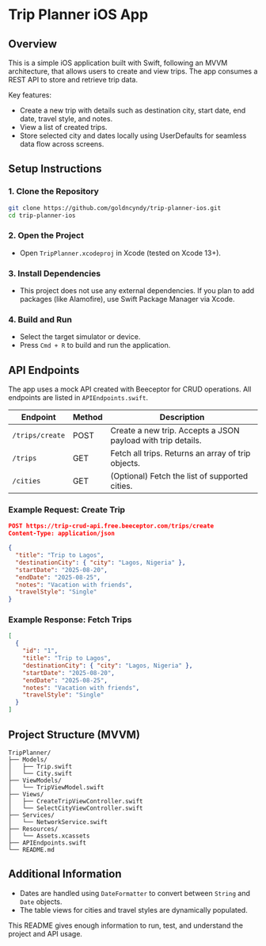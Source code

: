 
# Trip Planner iOS App

## Overview

This is a simple iOS application built with Swift, following an MVVM architecture, that allows users to create and view trips. The app consumes a REST API to store and retrieve trip data.

Key features:

* Create a new trip with details such as destination city, start date, end date, travel style, and notes.
* View a list of created trips.
* Store selected city and dates locally using UserDefaults for seamless data flow across screens.


## Setup Instructions

### 1. Clone the Repository

```bash
git clone https://github.com/goldncyndy/trip-planner-ios.git
cd trip-planner-ios
```

### 2. Open the Project

* Open `TripPlanner.xcodeproj` in Xcode (tested on Xcode 13+).

### 3. Install Dependencies

* This project does not use any external dependencies. If you plan to add packages (like Alamofire), use Swift Package Manager via Xcode.

### 4. Build and Run

* Select the target simulator or device.
* Press `Cmd + R` to build and run the application.


## API Endpoints

The app uses a mock API created with Beeceptor for CRUD operations. All endpoints are listed in `APIEndpoints.swift`.

| Endpoint        | Method | Description                                                  |
| --------------- | ------ | ------------------------------------------------------------ |
| `/trips/create` | POST   | Create a new trip. Accepts a JSON payload with trip details. |
| `/trips`        | GET    | Fetch all trips. Returns an array of trip objects.           |
| `/cities`       | GET    | (Optional) Fetch the list of supported cities.               |

### Example Request: Create Trip

```json
POST https://trip-crud-api.free.beeceptor.com/trips/create
Content-Type: application/json

{
  "title": "Trip to Lagos",
  "destinationCity": { "city": "Lagos, Nigeria" },
  "startDate": "2025-08-20",
  "endDate": "2025-08-25",
  "notes": "Vacation with friends",
  "travelStyle": "Single"
}
```

### Example Response: Fetch Trips

```json
[
  {
    "id": "1",
    "title": "Trip to Lagos",
    "destinationCity": { "city": "Lagos, Nigeria" },
    "startDate": "2025-08-20",
    "endDate": "2025-08-25",
    "notes": "Vacation with friends",
    "travelStyle": "Single"
  }
]
```

## Project Structure (MVVM)

```
TripPlanner/
├── Models/
│   ├── Trip.swift
│   └── City.swift
├── ViewModels/
│   └── TripViewModel.swift
├── Views/
│   ├── CreateTripViewController.swift
│   └── SelectCityViewController.swift
├── Services/
│   └── NetworkService.swift
├── Resources/
│   └── Assets.xcassets
├── APIEndpoints.swift
└── README.md
```

## Additional Information

* Dates are handled using `DateFormatter` to convert between `String` and `Date` objects.
* The table views for cities and travel styles are dynamically populated.


This README gives enough information to run, test, and understand the project and API usage.


